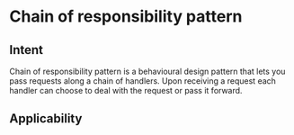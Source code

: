 # Chain of responsibility pattern

## Intent

Chain of responsibility pattern is a behavioural design pattern that lets you pass requests along a chain of handlers.
Upon receiving a request each handler can choose to deal with the request or pass it forward. 

## Applicability